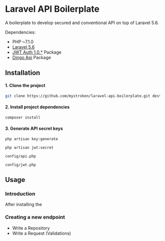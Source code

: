 # Laravel API Boilerplate
A boilerplate to develop secured and conventional API on top of Laravel 5.6.

Dependencies:
* PHP ~7.1.0
* [Laravel 5.6](https://laravel.com/docs/5.6/)
* [JWT Auth 1.0.*](https://github.com/tymondesigns/jwt-auth) Package
* [Dingo Api](https://github.com/dingo/api) Package

## Installation
#### 1. Clone the project
```bash
git clone https://github.com/mystroken/laravel-api-boilerplate.git destination_folder
```
#### 2. Install project dependencies
```bash
composer install
```
#### 3. Generate API secret keys
```
php artisan key:generate
```
```
php artisan jwt:secret
```

```config/api.php```

```config/jwt.php```

## Usage
### Introduction
After installing the 
### Creating a new endpoint
* Write a Repository
* Write a Request (Validations)
